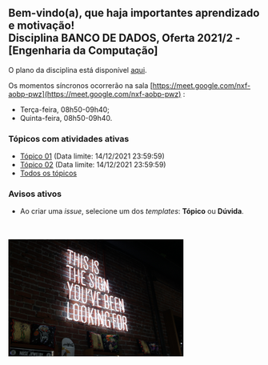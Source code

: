 ## Bem-vindo(a), que haja importantes aprendizado e motivação!<br> Disciplina **BANCO DE DADOS**, Oferta 2021/2 - [Engenharia da Computação]

O plano da disciplina está disponível [aqui](./media/bd-2021-2-bec-plano.pdf).<br>

Os momentos síncronos ocorrerão na sala [https://meet.google.com/nxf-aobp-pwz](https://meet.google.com/nxf-aobp-pwz) :
- Terça-feira, 08h50-09h40;
- Quinta-feira, 08h50-09h40.

### Tópicos com atividades ativas

- [Tópico 01](./topicos/topico-01.md) (Data limite: 14/12/2021 23:59:59)<br>
- [Tópico 02](./topicos/topico-02.md) (Data limite: 14/12/2021 23:59:59)<br>
- [Todos os tópicos](topicos/topicos.md)<br>

### Avisos ativos

- Ao criar uma *issue*, selecione um dos *templates*: **Tópico** ou **Dúvida**.
<br>
<br>
<img src="./media/austin-chan-ukzHlkoz1IE-unsplash.jpg" width="350">
